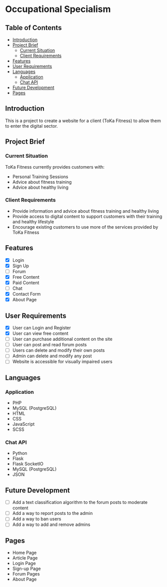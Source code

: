 # Occupational Specialism

## Table of Contents

- [Introduction](#introduction)
- [Project Brief](#project-brief)
  - [Current Situation](#current-situation)
  - [Client Requirements](#client-requirements)
- [Features](#features)
- [User Requirements](#user-requirements)
- [Languages](#languages)
  - [Application](#application)
  - [Chat API](#chat-api)
- [Future Development](#future-development)
- [Pages](#pages)

## Introduction

This is a project to create a website for a client (ToKa Fitness) to allow them to enter the digital sector.

## Project Brief

### Current Situation

ToKa Fitness currently provides customers with:

- Personal Training Sessions
- Advice about fitness training
- Advice about healthy living

### Client Requirements

- Provide information and advice about fitness training and healthy living
- Provide access to digital content to support customers with their training and healthy lifestyle
- Encourage existing customers to use more of the services provided by ToKa Fitness

## Features

- [X] Login
- [X] Sign Up
- [ ] Forum
- [X] Free Content
- [X] Paid Content
- [ ] Chat
- [X] Contact Form
- [X] About Page

## User Requirements

- [X] User can Login and Register
- [X] User can view free content
- [ ] User can purchase additional content on the site
- [ ] User can post and read forum posts
- [ ] Users can delete and modify their own posts
- [ ] Admin can delete and modify any post
- [ ] Website is accessible for visually impaired users

## Languages

### Application

- PHP
- MySQL (PostgreSQL)
- HTML
- CSS
- JavaScript
- SCSS

### Chat API

- Python
- Flask
- Flask SocketIO
- MySQL (PostgreSQL)
- JSON

## Future Development

- [ ] Add a text classification algorithm to the forum posts to moderate content
- [ ] Add a way to report posts to the admin
- [ ] Add a way to ban users
- [ ] Add a way to add and remove admins

## Pages

- Home Page
- Article Page
- Login Page
- Sign-up Page
- Forum Pages
- About Page

